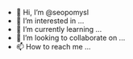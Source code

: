 - 👋 Hi, I’m @seopomysl
- 👀 I’m interested in ...
- 🌱 I’m currently learning ...
- 💞️ I’m looking to collaborate on ...
- 📫 How to reach me ...

<!---
seopomysl/seopomysl is a ✨ special ✨ repository because its `README.md` (this file) appears on your GitHub profile.
You can click the Preview link to take a look at your changes.
--->
